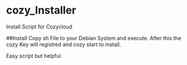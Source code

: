 # cozy_Installer
Install Script for Cozycloud

##Install
Copy sh File to your Debian System and execute.
After this the cozy Key will registred and cozy start to install.

Easy script but helpful
